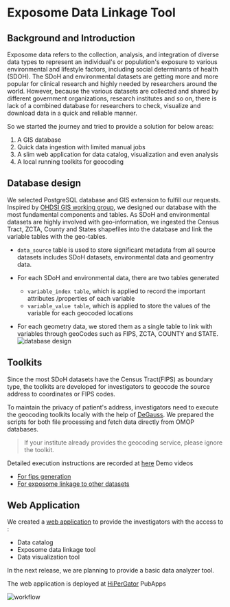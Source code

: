 
# Exposome Data Linkage Tool

## Background and Introduction

Exposome data refers to the collection, analysis, and integration of diverse data types to represent an individual's or population's exposure to various environmental and lifestyle factors, including social determinants of health (SDOH). The SDoH and environmental datasets are getting more and more popular for clinical research and highly needed by researchers around the world. However, because the various datasets are collected and shared by different government organizations, research institutes and so on, there is lack of a combined database for researchers to check, visualize and download data in a quick and reliable manner. 

So we started the journey and tried to provide a solution for below areas:

1. A GIS database 
2. Quick data ingestion with limited manual jobs
3. A slim web application for data catalog, visualization and even analysis
4. A local running toolkits for geocoding

## Database design 
We selected PostgreSQL database and GIS extension to fulfill our requests. Inspired by [OHDSI GIS working group](https://github.com/OHDSI/GIS), we designed our database with the most fundamental components and tables. As SDoH and environmental datasets are highly involved with geo-information, we ingested the Census Tract, ZCTA, County and States shapefiles into the database and link the variable tables with the geo-tables.

* `data_source` table is used to store significant metadata from all source datasets includes SDoH datasets, environmental data and geomentry data. 

* For each SDoH and environmental data, there are two tables generated
  - `variable_index table`, which is applied to record the important attributes /properties of each variable 
  - `variable_value table`, which is applied to store the values of the variable for each geocoded locations

* For each geometry data, we stored them as a single table to link with variables through geoCodes such as FIPS, ZCTA, COUNTY and STATE. 
![database design](./assets/Database%20design.png)

## Toolkits

Since the most SDoH datasets have the Census Tract(FIPS) as boundary type, the toolkits are developed for investigators to geocode the source address to coordinates or FIPS codes. 

To maintain the privacy of patient's address, investigators need to execute the geocoding toolkits locally with the help of [DeGauss](https://degauss.org). 
We prepared the scripts for both file processing and fetch data directly from OMOP databases.

> If your institute already provides the geocoding service, please ignore the toolkit.

Detailed execution instructions are recorded at [here](https://github.com/bihorac-LAB/Exposome/blob/main/Tools/SDOH/doc/UserManual.md)
Demo videos
 - [For fips generation]()
 - [For exposome linkage to other datasets](https://www.loom.com/share/bc4097b0d3db4f8f9132a06a49c17e71?sid=ad9671c1-6535-4bc9-b893-7e917efbcf75)

## Web Application

We created a [web application](https://exposome.rc.ufl.edu/) to provide the investigators with the access to :
- Data catalog
- Exposome data linkage tool
- Data visualization tool 

In the next release, we are planning to provide a basic data analyzer tool.

The web application is deployed at [HiPerGator](https://www.rc.ufl.edu/about/hipergator/) PubApps 

![workflow](./assets/External%20investigator%20workflow.png)


